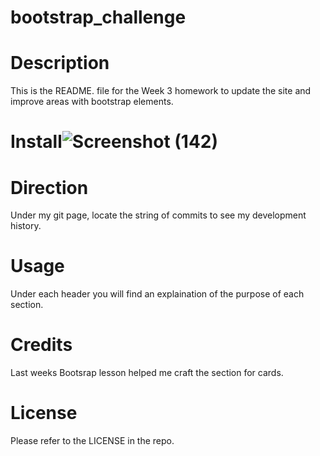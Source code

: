 # bootstrap_challenge
# Description
 This is the README. file for the Week 3 homework to update the site and improve areas with bootstrap elements.

# Install![Screenshot (142)](https://github.com/Niamh-Codes/bootstrap_challenge/assets/151567906/d43601b2-f431-405f-b11c-385eafdd0da4)

# Direction
Under my git page, locate the string of commits to see my development history.

# Usage
Under each header you will find an explaination of the purpose of each section.

# Credits
Last weeks Bootsrap lesson helped me craft the section for cards.

# License
Please refer to the LICENSE in the repo.
